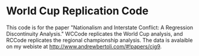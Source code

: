 # World Cup Replication Code

This code is for the paper "Nationalism and Interstate Conflict: A Regression Discontinuity Analysis." 
WCCode replicates the World Cup analysis, and RCCode replicates the regional championship analysis. The
data is avalaible on my webiste at http://www.andrewbertoli.com/#!papers/cjg9.
